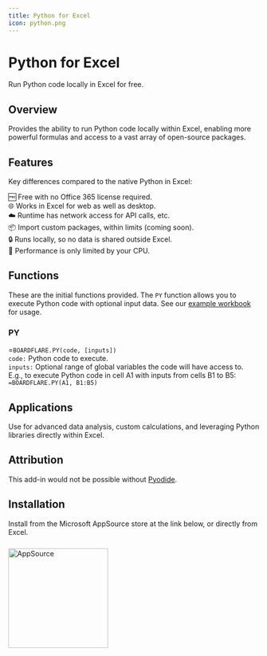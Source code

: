 ```yaml
---
title: Python for Excel
icon: python.png
---
```


# Python for Excel

Run Python code locally in Excel for free.

## Overview

Provides the ability to run Python code locally within Excel, enabling more powerful formulas and access to a vast array of open-source packages.

## Features

Key differences compared to the native Python in Excel:

🆓 Free with no Office 365 license required.<br>
🌐 Works in Excel for web as well as desktop.<br>
☁️ Runtime has network access for API calls, etc.<br>
📦 Import custom packages, within limits (coming soon).<br>
🔒 Runs locally, so no data is shared outside Excel.<br>
🚀 Performance is only limited by your CPU.<br>

## Functions

These are the initial functions provided. The `PY` function allows you to execute Python code with optional input data.  See our [example workbook](https://whistlernetworks.sharepoint.com/:x:/s/Boardflare/EejrDLsCMzBFoY2r-QWdu5MB_6spaJau_Lbu4zWcHg_-HQ?e=9E70aL) for usage.

### PY

=<code>BOARDFLARE.PY(code, [inputs])</code><br>
<code>code:</code> Python code to execute.<br>
<code>inputs:</code> Optional range of global variables the code will have access to.<br>
E.g., to execute Python code in cell A1 with inputs from cells B1 to B5:<br>
<code>=BOARDFLARE.PY(A1, B1:B5)</code><br>

## Applications

Use for advanced data analysis, custom calculations, and leveraging Python libraries directly within Excel.

## Attribution

This add-in would not be possible without [Pyodide](https://github.com/pyodide/pyodide).

## Installation

Install from the Microsoft AppSource store at the link below, or directly from Excel.

<a href="https://appsource.microsoft.com/en-us/product/office/WA200007427?tab=Overview">
    <img 
        src="/images/MS_AppSource.png" 
        alt="AppSource"
        style="padding-top: 10px; width: 200px;"
    />
</a>